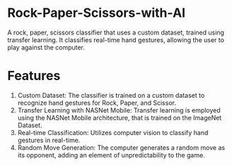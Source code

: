 # Rock-Paper-Scissors-with-AI

A rock, paper, scissors classifier that uses a custom dataset, trained using transfer learning. It classifies real-time hand gestures, allowing the user to play against the computer. 

# Features
1) Custom Dataset: The classifier is trained on a custom dataset to recognize hand gestures for Rock, Paper, and Scissor.
2) Transfer Learning with NASNet Mobile: Transfer learning is employed using the NASNet Mobile architecture, that is trained on the ImageNet Dataset.
3) Real-time Classification: Utilizes computer vision to classify hand gestures in real-time.
4) Random Move Generation: The computer generates a random move as its opponent, adding an element of unpredictability to the game.
